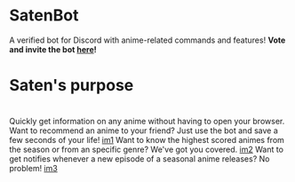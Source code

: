 SatenBot
===================

A verified bot for Discord with anime-related commands and features!
**Vote and invite the bot [here](https://top.gg/bot/798341045607071814)!**

# Saten's purpose <h1>
Quickly get information on any anime without having to open your browser.
Want to recommend an anime to your friend? Just use the bot and save a few seconds of your life!
[im1](https://github.com/victorborneo/SatenBot/blob/main/pics/example1.png?raw=true)
Want to know the highest scored animes from the season or from an specific genre? We've got you covered.
[im2](https://github.com/victorborneo/SatenBot/blob/main/pics/example2.png?raw=true)
Want to get notifies whenever a new episode of a seasonal anime releases? No problem!
[im3](https://github.com/victorborneo/SatenBot/blob/main/pics/example3.png?raw=true)

